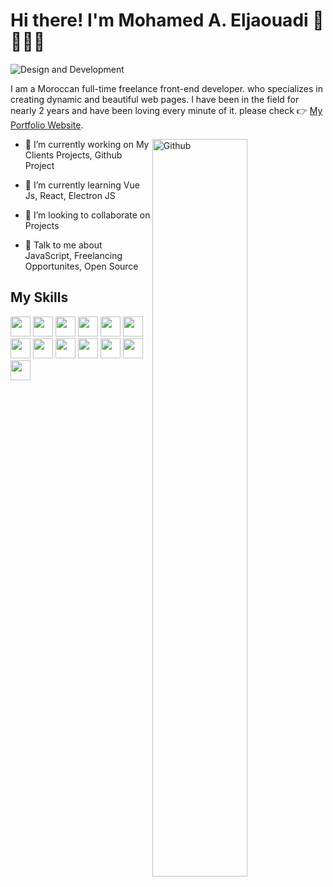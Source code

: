 # Hi there! I'm Mohamed A. Eljaouadi 👋 🧑🏻‍💻

![Design and Development](https://www2.0zz0.com/2021/11/16/22/178901555.jpg)

I am a Moroccan full-time freelance front-end developer. who specializes in creating dynamic and beautiful web pages. I have been in the field for nearly 2 years and have been loving every minute of it. please check  👉  [My Portfolio Website](http://eljaouadi.com).

<img width="55%" align="right" alt="Github" src="https://raw.githubusercontent.com/onimur/.github/master/.resources/git-header.svg" />

- 🔭 I’m currently working on My Clients Projects, Github Project

- 🌱 I’m currently learning Vue Js, React, Electron JS

- 👯 I’m looking to collaborate on Projects

- 💬 Talk to me about JavaScript, Freelancing Opportunites, Open Source 

## My Skills

  <span><img width ='32px' src ='https://raw.githubusercontent.com/rahulbanerjee26/githubAboutMeGenerator/main/icons/html.svg'></span>
  <span><img width ='32px' src ='https://raw.githubusercontent.com/rahulbanerjee26/githubAboutMeGenerator/main/icons/css.svg'></span>
  <span><img width ='32px' src ='https://raw.githubusercontent.com/rahulbanerjee26/githubAboutMeGenerator/main/icons/javascript.svg'></span>
  <span><img width ='32px' src ='https://raw.githubusercontent.com/rahulbanerjee26/githubAboutMeGenerator/main/icons/sass.svg'></span>
  <span><img width ='32px' src ='https://raw.githubusercontent.com/rahulbanerjee26/githubAboutMeGenerator/main/icons/vuejs.svg'></span>
  <span><img width ='32px' src ='https://raw.githubusercontent.com/rahulbanerjee26/githubAboutMeGenerator/main/icons/php.svg'></span>
  <span><img width ='32px' src ='https://raw.githubusercontent.com/rahulbanerjee26/githubAboutMeGenerator/main/icons/mysql.svg'></span>
  <span><img width ='32px' src ='https://raw.githubusercontent.com/rahulbanerjee26/githubAboutMeGenerator/main/icons/git.svg'></span>
  <span><img width ='32px' src ='https://raw.githubusercontent.com/rahulbanerjee26/githubAboutMeGenerator/main/icons/github.svg'></span>
  <span><img width ='32px' src ='https://raw.githubusercontent.com/rahulbanerjee26/githubAboutMeGenerator/main/icons/npm.svg'></span>
  <span><img width ='32px' src ='https://raw.githubusercontent.com/rahulbanerjee26/githubAboutMeGenerator/main/icons/gulp.svg'></span>
  <span><img width ='32px' src ='https://raw.githubusercontent.com/rahulbanerjee26/githubAboutMeGenerator/main/icons/wordpress.svg'></span>
  <span><img width ='32px' src ='https://raw.githubusercontent.com/rahulbanerjee26/githubAboutMeGenerator/main/icons/xd.svg'></span>























